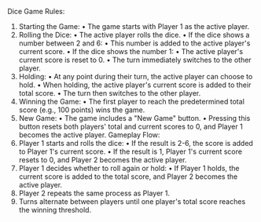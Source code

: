 Dice Game Rules:
1.	Starting the Game:
  •	The game starts with Player 1 as the active player.
2.	Rolling the Dice:
  •	The active player rolls the dice.
  •	If the dice shows a number between 2 and 6:
  •	This number is added to the active player's current score.
  •	If the dice shows the number 1:
  •	The active player's current score is reset to 0.
  •	The turn immediately switches to the other player.
3.	Holding:
  •	At any point during their turn, the active player can choose to hold.
  •	When holding, the active player's current score is added to their total score.
  •	The turn then switches to the other player.
4.	Winning the Game:
  •	The first player to reach the predetermined total score (e.g., 100 points) wins the game.
5.	New Game:
  •	The game includes a "New Game" button.
  •	Pressing this button resets both players' total and current scores to 0, and Player 1 becomes the active player.
Gameplay Flow:
1.	Player 1 starts and rolls the dice:
  •	If the result is 2-6, the score is added to Player 1's current score.
  •	If the result is 1, Player 1's current score resets to 0, and Player 2 becomes the active player.
2.	Player 1 decides whether to roll again or hold:
  •	If Player 1 holds, the current score is added to the total score, and Player 2 becomes the active player.
3.	Player 2 repeats the same process as Player 1.
4.	Turns alternate between players until one player's total score reaches the winning threshold.
